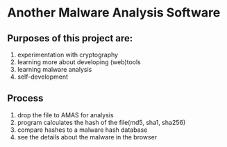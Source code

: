 # Another Malware Analysis Software

## Purposes of this project are:
1. experimentation with cryptography
2. learning more about developing (web)tools 
3. learning malware analysis
4. self-development


## Process
1. drop the file to AMAS for analysis
2. program calculates the hash of the file(md5, sha1, sha256)
3. compare hashes to a malware hash database
4. see the details about the malware in the browser